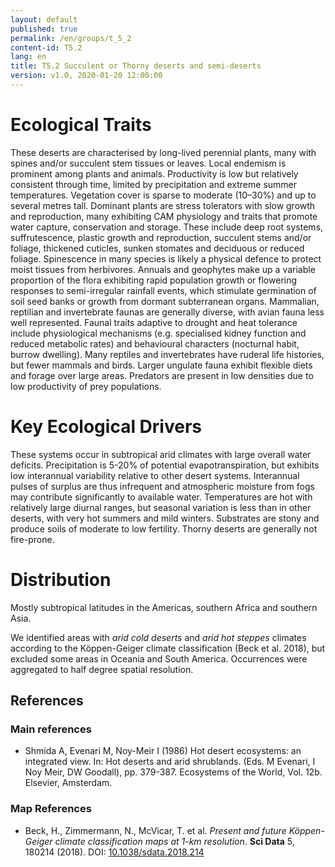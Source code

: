 ```yaml
---
layout: default
published: true
permalink: /en/groups/t_5_2
content-id: T5.2
lang: en
title: T5.2 Succulent or Thorny deserts and semi-deserts 
version: v1.0, 2020-01-20 12:00:00
---
```

# Ecological Traits
 

These deserts are characterised by long-lived perennial plants, many with spines and/or succulent stem tissues or leaves. Local endemism is prominent among plants and animals. Productivity is low but relatively consistent through time, limited by precipitation and extreme summer temperatures. Vegetation cover is sparse to moderate (10–30%) and up to several metres tall. Dominant plants are stress tolerators with slow growth and reproduction, many exhibiting CAM physiology and traits that promote water capture, conservation and storage. These include deep root systems, suffrutescence, plastic growth and reproduction, succulent stems and/or foliage, thickened cuticles, sunken stomates and deciduous or reduced foliage. Spinescence in many species is likely a physical defence to protect moist tissues from herbivores. Annuals and geophytes make up a variable proportion of the flora exhibiting rapid population growth or flowering responses to semi-irregular rainfall events, which stimulate germination of soil seed banks or growth from dormant subterranean organs. Mammalian, reptilian and invertebrate faunas are generally diverse, with avian fauna less well represented. Faunal traits adaptive to drought and heat tolerance include physiological mechanisms (e.g. specialised kidney function and reduced metabolic rates) and behavioural characters (nocturnal habit, burrow dwelling).  Many reptiles and invertebrates have ruderal life histories, but fewer mammals and birds. Larger ungulate fauna exhibit flexible diets and forage over large areas. Predators are present in low densities due to low productivity of prey populations.

 
# Key Ecological Drivers
 

These systems occur in subtropical arid climates with large overall water deficits. Precipitation is  5-20% of potential evapotranspiration, but exhibits low interannual variability relative to other desert systems.  Interannual pulses of surplus are thus infrequent and atmospheric moisture from fogs may contribute significantly to available water. Temperatures are hot with relatively large diurnal ranges, but seasonal variation is less than in other deserts, with very hot summers and mild winters. Substrates are stony and produce soils of moderate to low fertility. Thorny deserts are generally not fire-prone. 

 
# Distribution
 

Mostly subtropical latitudes in the Americas, southern Africa and southern Asia.


We identified areas with *arid cold deserts* and *arid hot steppes* climates according to the Köppen-Geiger climate classification (Beck et al. 2018), but excluded some areas in Oceania and South America. Occurrences were aggregated to half degree spatial resolution.

## References
### Main references
* Shmida A, Evenari M, Noy-Meir I (1986) Hot desert ecosystems: an integrated view.  In: Hot deserts and arid shrublands. (Eds. M Evenari, I Noy Meir, DW Goodall), pp. 379-387. Ecosystems of the World, Vol. 12b. Elsevier, Amsterdam.
### Map References
* Beck, H., Zimmermann, N., McVicar, T. et al. *Present and future Köppen-Geiger climate classification maps at 1-km resolution*. **Sci Data** 5, 180214 (2018). DOI: [10.1038/sdata.2018.214](https://doi.org/10.1038/sdata.2018.214)
